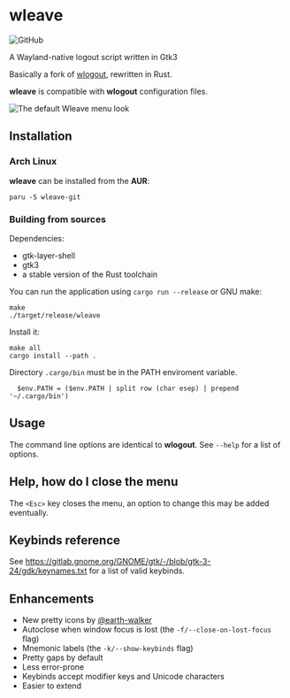 # wleave
<!-- ![AUR version](https://img.shields.io/aur/version/wleave-git) --> 
![GitHub](https://img.shields.io/github/license/AMNatty/wleave)

A Wayland-native logout script written in Gtk3

Basically a fork of [wlogout](https://github.com/ArtsyMacaw/wlogout), rewritten in Rust.

**wleave** is compatible with **wlogout** configuration files.

![The default Wleave menu look](example.png)

## Installation

### Arch Linux

**wleave** can be installed from the **AUR**:

```shell
paru -S wleave-git
```

### Building from sources

Dependencies:
* gtk-layer-shell
* gtk3
* a stable version of the Rust toolchain

You can run the application using `cargo run --release` or GNU make:

```shell
make
./target/release/wleave
```
Install it:

```shell
make all
cargo install --path .
```

Directory `.cargo/bin` must be in the PATH enviroment variable.
```shell
  $env.PATH = ($env.PATH | split row (char esep) | prepend '~/.cargo/bin')
```

## Usage

The command line options are identical to **wlogout**.
See `--help` for a list of options.

## Help, how do I close the menu

The `<Esc>` key closes the menu, an option to change this may be added eventually.

## Keybinds reference

See <https://gitlab.gnome.org/GNOME/gtk/-/blob/gtk-3-24/gdk/keynames.txt> for a list of valid keybinds.

## Enhancements

* New pretty icons by [@earth-walker](https://github.com/earth-walker)
* Autoclose when window focus is lost (the `-f/--close-on-lost-focus` flag)
* Mnemonic labels (the `-k/--show-keybinds` flag)
* Pretty gaps by default
* Less error-prone
* Keybinds accept modifier keys and Unicode characters
* Easier to extend
